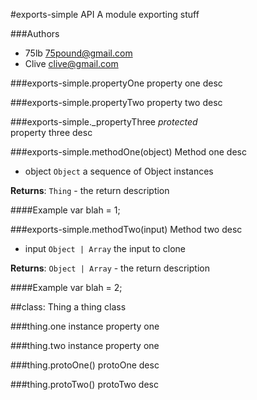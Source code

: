 
#exports-simple API
A module exporting stuff

###Authors
* 75lb <75pound@gmail.com>
* Clive <clive@gmail.com>







###exports-simple.propertyOne
property one desc


###exports-simple.propertyTwo
property two desc


###exports-simple._propertyThree
*protected*  
property three desc





###exports-simple.methodOne(object)
Method one desc


- object `Object` a sequence of Object instances  


**Returns**: `Thing` - the return description


####Example
var blah = 1;



###exports-simple.methodTwo(input)
Method two desc


- input `Object | Array` the input to clone  


**Returns**: `Object | Array` - the return description


####Example
var blah = 2;






##class: Thing
a thing class







###thing.one
instance property one


###thing.two
instance property one





###thing.protoOne()
protoOne desc








###thing.protoTwo()
protoTwo desc
















